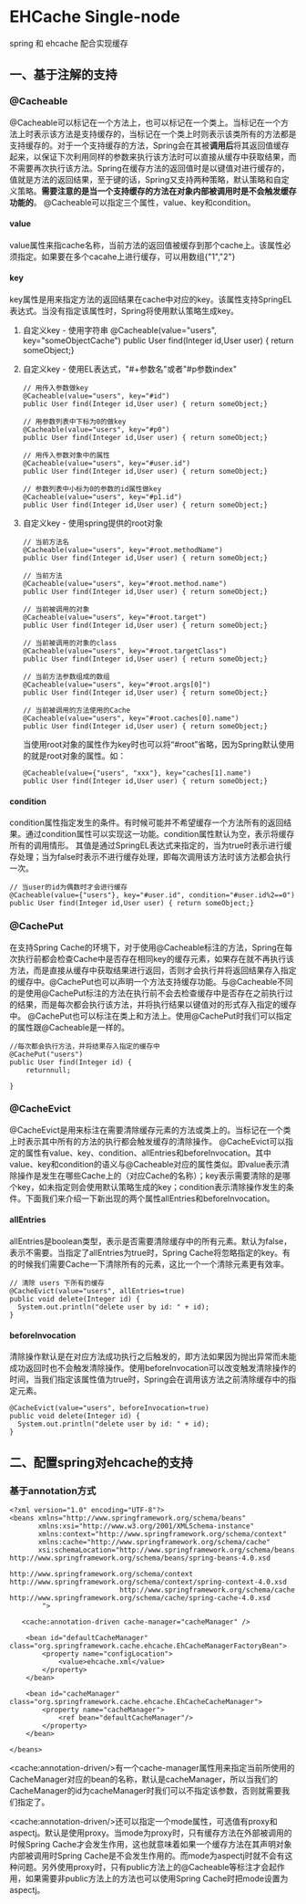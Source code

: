 # EHCache Single-node
spring 和 ehcache 配合实现缓存

## 一、基于注解的支持

### @Cacheable
@Cacheable可以标记在一个方法上，也可以标记在一个类上。当标记在一个方法上时表示该方法是支持缓存的，当标记在一个类上时则表示该类所有的方法都是支持缓存的。对于一个支持缓存的方法，Spring会在其被**调用后**将其返回值缓存起来，以保证下次利用同样的参数来执行该方法时可以直接从缓存中获取结果，而不需要再次执行该方法。Spring在缓存方法的返回值时是以键值对进行缓存的，值就是方法的返回结果，至于键的话，Spring又支持两种策略，默认策略和自定义策略。**需要注意的是当一个支持缓存的方法在对象内部被调用时是不会触发缓存功能的**。
@Cacheable可以指定三个属性，value、key和condition。

#### value
value属性来指cache名称，当前方法的返回值被缓存到那个cache上。该属性必须指定。如果要在多个cacahe上进行缓存，可以用数组{"1","2"}

#### key
key属性是用来指定方法的返回结果在cache中对应的key。该属性支持SpringEL表达式。当没有指定该属性时，Spring将使用默认策略生成key。

1. 自定义key - 使用字符串
@Cacheable(value="users", key="someObjectCache")
public User find(Integer id,User user) { return someObject;}

2. 自定义key - 使用EL表达式，"#+参数名"或者"#p参数index"

    ```
    // 用传入参数做key  
    @Cacheable(value="users", key="#id")  
    public User find(Integer id,User user) { return someObject;}
    ```
    
    ```
    // 用参数列表中下标为0的做key
    @Cacheable(value="users", key="#p0")
    public User find(Integer id,User user) { return someObject;}
    ```
    ```
    // 用传入参数对象中的属性
    @Cacheable(value="users", key="#user.id")
    public User find(Integer id,User user) { return someObject;}
    ```
    ```
    // 参数列表中小标为0的参数的id属性做key
    @Cacheable(value="users", key="#p1.id")
    public User find(Integer id,User user) { return someObject;}
    ```

3. 自定义key - 使用spring提供的root对象
    ```
    // 当前方法名
    @Cacheable(value="users", key="#root.methodName") 
    public User find(Integer id,User user) { return someObject;}
    ```
    ```
    // 当前方法
    @Cacheable(value="users", key="#root.method.name")
    public User find(Integer id,User user) { return someObject;}
    ```
    ```
    // 当前被调用的对象
    @Cacheable(value="users", key="#root.target")
    public User find(Integer id,User user) { return someObject;}
    ```
    ```
    // 当前被调用的对象的class
    @Cacheable(value="users", key="#root.targetClass")
    public User find(Integer id,User user) { return someObject;}
    ```
    ```
    // 当前方法参数组成的数组
    @Cacheable(value="users", key="#root.args[0]")
    public User find(Integer id,User user) { return someObject;}
    ```
    ```
    // 当前被调用的方法使用的Cache
    @Cacheable(value="users", key="#root.caches[0].name")
    public User find(Integer id,User user) { return someObject;}
    ```

    当使用root对象的属性作为key时也可以将“#root”省略，因为Spring默认使用的就是root对象的属性。如：
    ```
    @Cacheable(value={"users", "xxx"}, key="caches[1].name")
    public User find(Integer id,User user) { return someObject;}
    ```

#### condition
condition属性指定发生的条件。有时候可能并不希望缓存一个方法所有的返回结果。通过condition属性可以实现这一功能。condition属性默认为空，表示将缓存所有的调用情形。
其值是通过SpringEL表达式来指定的，当为true时表示进行缓存处理；当为false时表示不进行缓存处理，即每次调用该方法时该方法都会执行一次。

```
// 当user的id为偶数时才会进行缓存
@Cacheable(value={"users"}, key="#user.id", condition="#user.id%2==0")
public User find(Integer id,User user) { return someObject;}
```
    
### @CachePut
在支持Spring Cache的环境下，对于使用@Cacheable标注的方法，Spring在每次执行前都会检查Cache中是否存在相同key的缓存元素，如果存在就不再执行该方法，而是直接从缓存中获取结果进行返回，否则才会执行并将返回结果存入指定的缓存中。@CachePut也可以声明一个方法支持缓存功能。与@Cacheable不同的是使用@CachePut标注的方法在执行前不会去检查缓存中是否存在之前执行过的结果，而是每次都会执行该方法，并将执行结果以键值对的形式存入指定的缓存中。
@CachePut也可以标注在类上和方法上。使用@CachePut时我们可以指定的属性跟@Cacheable是一样的。

```
//每次都会执行方法，并将结果存入指定的缓存中
@CachePut("users")
public User find(Integer id) {
    returnnull;

}
```

### @CacheEvict
@CacheEvict是用来标注在需要清除缓存元素的方法或类上的。当标记在一个类上时表示其中所有的方法的执行都会触发缓存的清除操作。
@CacheEvict可以指定的属性有value、key、condition、allEntries和beforeInvocation。其中value、key和condition的语义与@Cacheable对应的属性类似。即value表示清除操作是发生在哪些Cache上的（对应Cache的名称）；key表示需要清除的是哪个key，如未指定则会使用默认策略生成的key；condition表示清除操作发生的条件。下面我们来介绍一下新出现的两个属性allEntries和beforeInvocation。

#### allEntries
allEntries是boolean类型，表示是否需要清除缓存中的所有元素。默认为false，表示不需要。当指定了allEntries为true时，Spring Cache将忽略指定的key。有的时候我们需要Cache一下清除所有的元素，这比一个一个清除元素更有效率。

```
// 清除 users 下所有的缓存
@CacheEvict(value="users", allEntries=true)
public void delete(Integer id) {
  System.out.println("delete user by id: " + id);
}
```

#### beforeInvocation
清除操作默认是在对应方法成功执行之后触发的，即方法如果因为抛出异常而未能成功返回时也不会触发清除操作。使用beforeInvocation可以改变触发清除操作的时间，当我们指定该属性值为true时，Spring会在调用该方法之前清除缓存中的指定元素。

```
@CacheEvict(value="users", beforeInvocation=true)
public void delete(Integer id) {
  System.out.println("delete user by id: " + id);
}
```

## 二、配置spring对ehcache的支持

### 基于annotation方式
```
<?xml version="1.0" encoding="UTF-8"?>
<beans xmlns="http://www.springframework.org/schema/beans"
	   xmlns:xsi="http://www.w3.org/2001/XMLSchema-instance"
	   xmlns:context="http://www.springframework.org/schema/context"
	   xmlns:cache="http://www.springframework.org/schema/cache"
	   xsi:schemaLocation="http://www.springframework.org/schema/beans http://www.springframework.org/schema/beans/spring-beans-4.0.xsd
	   					   http://www.springframework.org/schema/context http://www.springframework.org/schema/context/spring-context-4.0.xsd
                           http://www.springframework.org/schema/cache http://www.springframework.org/schema/cache/spring-cache-4.0.xsd
		">

   <cache:annotation-driven cache-manager="cacheManager" />
   
    <bean id="defaultCacheManager" class="org.springframework.cache.ehcache.EhCacheManagerFactoryBean">
        <property name="configLocation">
            <value>ehcache.xml</value>
        </property>
    </bean>
    
    <bean id="cacheManager" class="org.springframework.cache.ehcache.EhCacheCacheManager">
        <property name="cacheManager">
            <ref bean="defaultCacheManager"/>
        </property>
    </bean>
   
</beans>
```

\<cache:annotation-driven/\>有一个cache-manager属性用来指定当前所使用的CacheManager对应的bean的名称，默认是cacheManager，所以当我们的CacheManager的id为cacheManager时我们可以不指定该参数，否则就需要我们指定了。

\<cache:annotation-driven/\>还可以指定一个mode属性，可选值有proxy和aspectj。默认是使用proxy。当mode为proxy时，只有缓存方法在外部被调用的时候Spring Cache才会发生作用，这也就意味着如果一个缓存方法在其声明对象内部被调用时Spring Cache是不会发生作用的。而mode为aspectj时就不会有这种问题。另外使用proxy时，只有public方法上的@Cacheable等标注才会起作用，如果需要非public方法上的方法也可以使用Spring Cache时把mode设置为aspectj。

